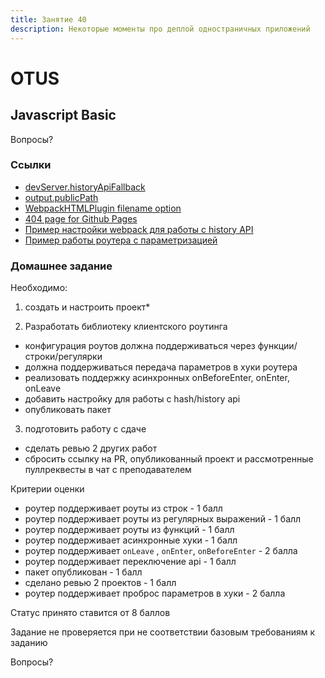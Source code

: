 ```yaml
---
title: Занятие 40
description: Некоторые моменты про деплой одностраничных приложений
---
```


# OTUS

## Javascript Basic

<!-- v -->

Вопросы?

<!-- s -->

### Ссылки

- [devServer.historyApiFallback](https://webpack.js.org/configuration/dev-server/#devserverhistoryapifallback)
- [output.publicPath](https://webpack.js.org/configuration/output/#outputpublicpath)
- [WebpackHTMLPlugin filename option](https://github.com/jantimon/html-webpack-plugin#options)
- [404 page for Github Pages](https://docs.github.com/en/pages/getting-started-with-github-pages/creating-a-custom-404-page-for-your-github-pages-site)
- [Пример настройки webpack для работы с history API](https://github.com/vvscode/webpack-gh-pages/pulls)
- [Пример работы роутера с параметризацией](https://gzh7s.csb.app/#city=Moscow)

<!-- s -->

### Домашнее задание

Необходимо:

1. создать и настроить проект\*

2. Разработать библиотеку клиентского роутинга

- конфигурация роутов должна поддерживаться через функции/строки/регулярки
- должна поддерживаться передача параметров в хуки роутера
- реализовать поддержку асинхронных onBeforeEnter, onEnter, onLeave
- добавить настройку для работы с hash/history api
- опубликовать пакет

3. подготовить работу с сдаче

- сделать ревью 2 других работ
- сбросить ссылку на PR, опубликованный проект и рассмотренные пуллреквесты в чат с преподавателем

<!-- v -->

Критерии оценки

- роутер поддерживает роуты из строк - 1 балл
- роутер поддерживает роуты из регулярных выражений - 1 балл
- роутер поддерживает роуты из функций - 1 балл
- роутер поддерживает асинхронные хуки - 1 балл
- роутер поддерживает `onLeave` , `onEnter`, `onBeforeEnter` - 2 балла
- роутер поддерживает переключение api - 1 балл
- пакет опубликован - 1 балл
- сделано ревью 2 проектов - 1 балл
- роутер поддерживает проброс параметров в хуки - 2 балла

Статус принято ставится от 8 баллов

Задание не проверяется при не соответствии базовым требованиям к заданию

<!-- s -->

Вопросы?
